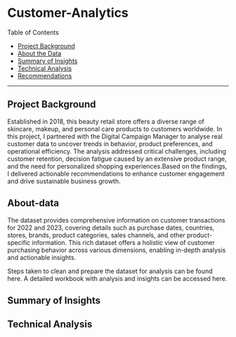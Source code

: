 # Customer-Analytics

Table of Contents

- [Project Background](#project-background)
- [About the Data](#about-data)
- [Summary of Insights](#summary-insights)
- [Technical Analysis](#technical-analysis)
- [Recommendations](#recommendations)

***

## Project Background
Established in 2018, this beauty retail store offers a diverse range of skincare, makeup, and personal care products to customers worldwide. In this project, I partnered with the Digital Campaign Manager to analyse real customer data to uncover trends in behavior, product preferences, and operational efficiency. The analysis addressed critical challenges, including customer retention, decision fatigue caused by an extensive product range, and the need for personalized shopping experiences.Based on the findings, I delivered actionable recommendations to enhance customer engagement and drive sustainable business growth.

## About-data

The dataset provides comprehensive information on customer transactions for 2022 and 2023, covering details such as purchase dates, countries, stores, brands, product categories, sales channels, and other product-specific information. This rich dataset offers a holistic view of customer purchasing behavior across various dimensions, enabling in-depth analysis and actionable insights.

Steps taken to clean and prepare the dataset for analysis can be found here.
A detailed workbook with analysis and insights can be accessed here.

## Summary of Insights



## Technical Analysis
